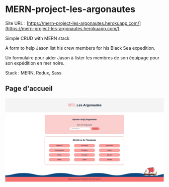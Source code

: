 # MERN-project-les-argonautes

Site URL : [https://mern-project-les-argonautes.herokuapp.com/](https://mern-project-les-argonautes.herokuapp.com/)


Simple CRUD with MERN stack

A form to help Jason list his crew members for his Black Sea expedition.

Un formulaire pour aider Jason à lister les membres de son équipage pour son expédition en mer noire.

Stack : MERN, Redux, Sass

## Page d'accueil

![Alt](./client/public/img/screenshot-Les%20Argonautes.jpg "Les Argonautes")
